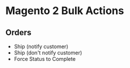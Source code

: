 # Magento 2 Bulk Actions

## Orders

 * Ship (notify customer)
 * Ship (don't notify customer)
 * Force Status to Complete
